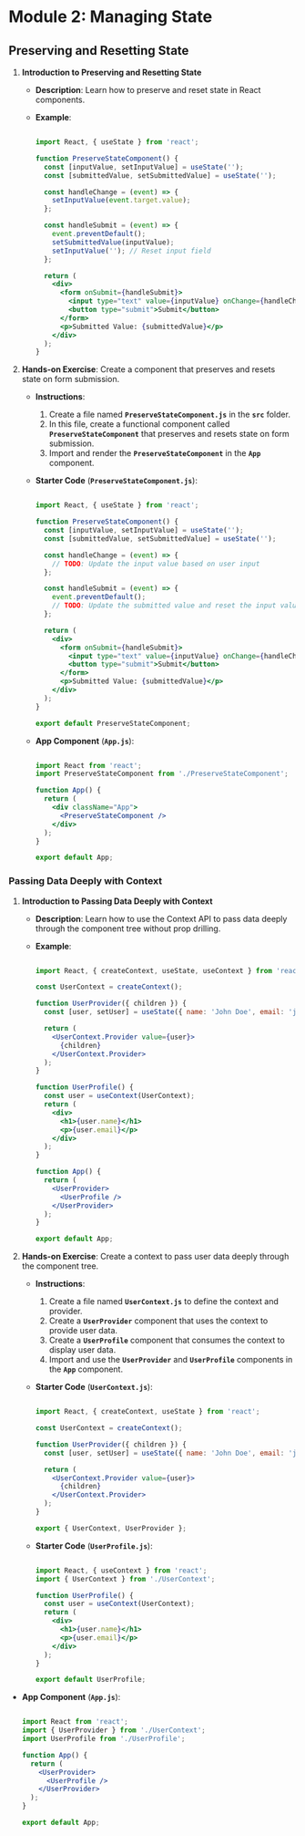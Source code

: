 # **Module 2: Managing State**

## **Preserving and Resetting State**

1. **Introduction to Preserving and Resetting State**
    - **Description**: Learn how to preserve and reset state in React components.
    - **Example**:

        ```jsx
        
        import React, { useState } from 'react';
        
        function PreserveStateComponent() {
          const [inputValue, setInputValue] = useState('');
          const [submittedValue, setSubmittedValue] = useState('');
        
          const handleChange = (event) => {
            setInputValue(event.target.value);
          };
        
          const handleSubmit = (event) => {
            event.preventDefault();
            setSubmittedValue(inputValue);
            setInputValue(''); // Reset input field
          };
        
          return (
            <div>
              <form onSubmit={handleSubmit}>
                <input type="text" value={inputValue} onChange={handleChange} />
                <button type="submit">Submit</button>
              </form>
              <p>Submitted Value: {submittedValue}</p>
            </div>
          );
        }
        
        ```

2. **Hands-on Exercise**: Create a component that preserves and resets state on form submission.
    - **Instructions**:
        1. Create a file named **`PreserveStateComponent.js`** in the **`src`** folder.
        2. In this file, create a functional component called **`PreserveStateComponent`** that preserves and resets state on form submission.
        3. Import and render the **`PreserveStateComponent`** in the **`App`** component.
    - **Starter Code** (**`PreserveStateComponent.js`**):

        ```jsx
        
        import React, { useState } from 'react';
        
        function PreserveStateComponent() {
          const [inputValue, setInputValue] = useState('');
          const [submittedValue, setSubmittedValue] = useState('');
        
          const handleChange = (event) => {
            // TODO: Update the input value based on user input
          };
        
          const handleSubmit = (event) => {
            event.preventDefault();
            // TODO: Update the submitted value and reset the input value
          };
        
          return (
            <div>
              <form onSubmit={handleSubmit}>
                <input type="text" value={inputValue} onChange={handleChange} />
                <button type="submit">Submit</button>
              </form>
              <p>Submitted Value: {submittedValue}</p>
            </div>
          );
        }
        
        export default PreserveStateComponent;
        
        ```

    - **App Component** (**`App.js`**):

        ```jsx
        
        import React from 'react';
        import PreserveStateComponent from './PreserveStateComponent';
        
        function App() {
          return (
            <div className="App">
              <PreserveStateComponent />
            </div>
          );
        }
        
        export default App;
        
        ```

### **Passing Data Deeply with Context**

1. **Introduction to Passing Data Deeply with Context**
    - **Description**: Learn how to use the Context API to pass data deeply through the component tree without prop drilling.
    - **Example**:

        ```jsx
        
        import React, { createContext, useState, useContext } from 'react';
        
        const UserContext = createContext();
        
        function UserProvider({ children }) {
          const [user, setUser] = useState({ name: 'John Doe', email: 'john@example.com' });
        
          return (
            <UserContext.Provider value={user}>
              {children}
            </UserContext.Provider>
          );
        }
        
        function UserProfile() {
          const user = useContext(UserContext);
          return (
            <div>
              <h1>{user.name}</h1>
              <p>{user.email}</p>
            </div>
          );
        }
        
        function App() {
          return (
            <UserProvider>
              <UserProfile />
            </UserProvider>
          );
        }
        
        export default App;
        
        ```

2. **Hands-on Exercise**: Create a context to pass user data deeply through the component tree.
    - **Instructions**:
        1. Create a file named **`UserContext.js`** to define the context and provider.
        2. Create a **`UserProvider`** component that uses the context to provide user data.
        3. Create a **`UserProfile`** component that consumes the context to display user data.
        4. Import and use the **`UserProvider`** and **`UserProfile`** components in the **`App`** component.
    - **Starter Code** (**`UserContext.js`**):

        ```jsx
        
        import React, { createContext, useState } from 'react';
        
        const UserContext = createContext();
        
        function UserProvider({ children }) {
          const [user, setUser] = useState({ name: 'John Doe', email: 'john@example.com' });
        
          return (
            <UserContext.Provider value={user}>
              {children}
            </UserContext.Provider>
          );
        }
        
        export { UserContext, UserProvider };
        
        ```

    - **Starter Code** (**`UserProfile.js`**):

        ```jsx
        
        import React, { useContext } from 'react';
        import { UserContext } from './UserContext';
        
        function UserProfile() {
          const user = useContext(UserContext);
          return (
            <div>
              <h1>{user.name}</h1>
              <p>{user.email}</p>
            </div>
          );
        }
        
        export default UserProfile;
        
        ```

- **App Component** (**`App.js`**):

    ```jsx
    
    import React from 'react';
    import { UserProvider } from './UserContext';
    import UserProfile from './UserProfile';
    
    function App() {
      return (
        <UserProvider>
          <UserProfile />
        </UserProvider>
      );
    }
    
    export default App;
    
    ```
